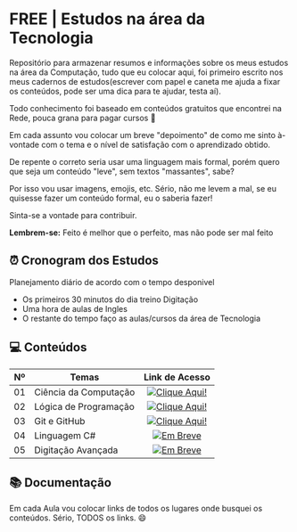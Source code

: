 
# FREE | Estudos na área da Tecnologia

Repositório para armazenar resumos e informações sobre os meus estudos na área da Computação, tudo que eu colocar aqui, foi primeiro escrito nos meus cadernos de estudos(escrever com papel e caneta me ajuda a fixar os conteúdos, pode ser uma dica para te ajudar, testa aí).

Todo conhecimento foi baseado em conteúdos gratuitos que encontrei na Rede, pouca grana para pagar cursos 🤣

Em cada assunto vou colocar um breve "depoimento" de como me sinto à-vontade com o tema e o nível de satisfação com o aprendizado obtido.

De repente o correto seria usar uma linguagem mais formal, porém quero que seja um conteúdo "leve", sem textos "massantes", sabe?

Por isso vou usar imagens, emojis, etc. Sério, não me levem a mal, se eu quisesse fazer um conteúdo formal, eu o saberia fazer!

Sinta-se a vontade para contribuir.

**Lembrem-se:** Feito é melhor que o perfeito, mas não pode ser mal feito

## ⏰ Cronogram dos Estudos
Planejamento diário de acordo com o tempo desponivel
 - Os primeiros 30 minutos do dia treino Digitação
 - Uma hora de aulas de Ingles
 - O restante do tempo faço as aulas/cursos da área de Tecnologia

## 💻 Conteúdos

<table>
  <thead>
    <tr align="center">
      <th>Nº</th>
      <th>Temas</th>
      <th>Link de Acesso</th>
    </tr>
  </thead>
  <tbody align="left">
    <tr>
      <td>01</td>
      <td>Ciência da Computação</td>
      <td align="center">
        <a href="https://github.com/RonierBastos/Estudo-das-Tecnologias/tree/main/Ciencia-da-Computacao">
           <img align="center" alt="Clique Aqui!" src="https://img.shields.io/badge/Clique%20Aqui!-30A3DC?style=for-the-badge">
        </a>
      </td>
    </tr>
    <tr>
      <td>02</td>
      <td>Lógica de Programação</td>
      <td align="center">
        <a href="https://github.com/RonierBastos/Estudo-das-Tecnologias/tree/main/Logica-de-Programacao">
           <img align="center" alt="Clique Aqui!" src="https://img.shields.io/badge/Clique%20Aqui!-E94D5F?style=for-the-badge">
        </a>
      </td>
    </tr>
    <tr>
      <td>03</td>
      <td>Git e GitHub</td>
      <td align="center">
        <a href="https://github.com/RonierBastos/Estudo-das-Tecnologias/tree/main/Git-e-GitHub">
           <img align="center" alt="Clique Aqui!" src="https://img.shields.io/badge/Clique%20Aqui!-30A3DC?style=for-the-badge">
        </a>
      </td>    
    </tr>
    <tr>
      <td>04</td>
      <td>Linguagem C#</td>
      <td align="center">
        <a href="https://github.com/RonierBastos/Estudo-das-Tecnologias/tree/main/Linguagem-C%23">
           <img align="center" alt="Em Breve" src="https://img.shields.io/badge/Clique%20Aqui!-E94D5F?style=for-the-badge">
        </a>
    </td>
    <tr>
      <td>05</td>
      <td>Digitação Avançada</td>
      <td align="center">
        <a href="https://github.com/RonierBastos/Estudo-das-Tecnologias/tree/main/Digitacao-Avancada">
           <img align="center" alt="Em Breve" src="https://img.shields.io/badge/Clique%20Aqui!-30A3DC?style=for-the-badge">
        </a>
      </td>    
    </tr>
  </tbody>
  <tfoot></tfoot>
</table>


## 📚 Documentação
 Em cada Aula vou colocar links de todos os lugares onde busquei os conteúdos. Sério, TODOS os links. 😄


